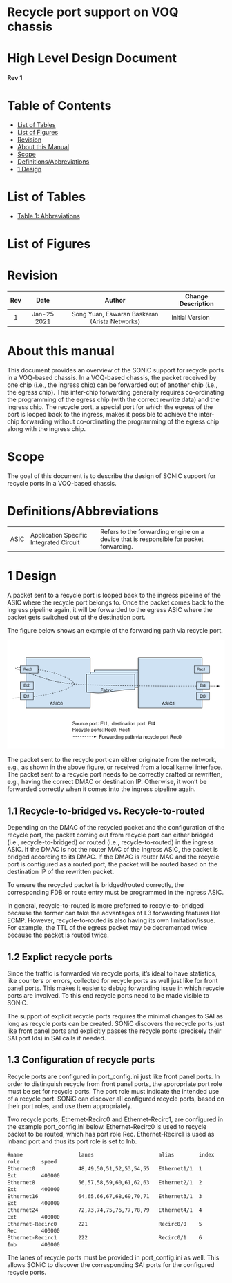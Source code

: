 # Recycle port support on VOQ chassis

# High Level Design Document
#### Rev 1

# Table of Contents
* [List of Tables](#list-of-tables)
* [List of Figures](#list-of-figures)
* [Revision](#revision)
* [About this Manual](#about-this-manual)
* [Scope](#scope)
* [Definitions/Abbreviations](#definitionsabbreviations)
* [1 Design](#1-design)

# List of Tables
* [Table 1: Abbreviations](#definitionsabbreviations)

# List of Figures

# Revision
| Rev |     Date    |       Author       | Change Description |      
|:---:|:-----------:|:------------------:|--------------------|
| 1 | Jan-25 2021 | Song Yuan, Eswaran Baskaran (Arista Networks) | Initial Version |

# About this manual

This document provides an overview of the SONiC support for recycle ports in a VOQ-based chassis. In a VOQ-based chassis, the packet received by one chip (i.e., the ingress chip) can be forwarded out of another chip (i.e., the egress chip). This inter-chip forwarding generally requires co-ordinating the programming of the egress chip (with the correct rewrite data) and the ingress chip. The recycle port, a special port for which the egress of the port is looped back to the ingress, makes it possible to achieve the inter-chip forwarding without co-ordinating the programming of the egress chip along with the ingress chip.

# Scope

The goal of this document is to describe the design of SONIC support for recycle ports in a VOQ-based chassis. 

# Definitions/Abbreviations

|      |                    |                                |
|------|--------------------|--------------------------------|
| ASIC | Application Specific Integrated Circuit | Refers to the forwarding engine on a device that is responsible for packet forwarding. |


# 1 Design
A packet sent to a recycle port is looped back to the ingress pipeline of the ASIC where the recycle port belongs to. Once the packet comes back to the ingress pipeline again, it will be forwarded to the egress ASIC where the packet gets switched out of the destination port. 

The figure below shows an example of the forwarding path via recycle port.

![](../../images/recycle_port_hld/recycle_port.png)

The packet sent to the recycle port can either originate from the network, e.g., as shown in the above figure, or received from a local kernel interface. The packet sent to a recycle port needs to be correctly crafted or rewritten, e.g., having the correct DMAC or destination IP. Otherwise, it won’t be forwarded correctly when it comes into the ingress pipeline again. 

## 1.1 Recycle-to-bridged vs. Recycle-to-routed

Depending on the DMAC of the recycled packet and the configuration of the recycle port, the packet coming out from recycle port can either bridged (i.e., recycle-to-bridged) or routed (i.e., recycle-to-routed) in the ingress ASIC. If the DMAC is not the router MAC of the ingress ASIC, the packet is bridged according to its DMAC. If the DMAC is router MAC and the recycle port is configured as a routed port, the packet will be routed based on the destination IP of the rewritten packet.

To ensure the recycled packet is bridged/routed correctly, the corresponding FDB or route entry must be programmed in the ingress ASIC. 

In general, recycle-to-routed is more preferred to reccyle-to-bridged because the former can take the advantages of L3 forwarding features like ECMP. However, recycle-to-routed is also having its own limitation/issue. For example, the TTL of the egress packet may be decremented twice because the packet is routed twice.

## 1.2 Explict recycle ports

Since the traffic is forwarded via recycle ports, it’s ideal to have statistics, like counters or errors, collected for recycle ports as well just like for front panel ports. This makes it easier to debug forwarding issue in which recycle ports are involved. To this end recycle ports need to be made visible to SONiC.

The support of explicit recycle ports requires the minimal changes to SAI as long as recycle ports can be created. SONiC discovers the recycle ports just like front panel ports and explicitly passes the recycle ports (precisely their SAI port Ids) in SAI calls if needed.

## 1.3 Configuration of recycle ports

Recycle ports are configured in port_config.ini just like front panel ports. In order to distinguish recycle from front panel ports, the appropriate port role must be set for recycle ports. The port role must indicate the intended use of a recycle port. SONiC can discover all configured recycle ports, based on their port roles, and use them appropriately.

Two recycle ports, Ethernet-Recirc0 and Ethernet-Recirc1, are configured in the example port_config.ini below. Ethernet-Recirc0 is used to recycle packet to be routed, which has port role Rec. Ethernet-Recirc1 is used as inband port and thus its port role is set to Inb.

```
#name                  lanes                     alias        index  role       speed
Ethernet0              48,49,50,51,52,53,54,55   Ethernet1/1  1      Ext        400000
Ethernet8              56,57,58,59,60,61,62,63   Ethernet2/1  2      Ext        400000
Ethernet16             64,65,66,67,68,69,70,71   Ethernet3/1  3      Ext        400000
Ethernet24             72,73,74,75,76,77,78,79   Ethernet4/1  4      Ext        400000
Ethernet-Recirc0       221                       Recirc0/0    5      Rec        400000
Ethernet-Recirc1       222                       Recirc0/1    6      Inb        400000
```

The lanes of recycle ports must be provided in port_config.ini as well. This allows SONiC to discover the corresponding SAI ports for the configured recycle ports.
